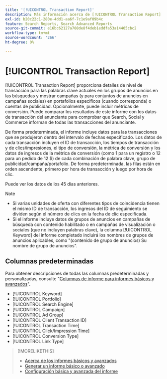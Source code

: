 ```yaml
---
title: '[!UICONTROL Transaction Report]'
description: Más información acerca de [!UICONTROL Transaction Report].
exl-id: b20c22c1-280e-4dd1-aa6f-7c1e9af09b4c
feature: Search Reports, Search Advanced Reports
source-git-commit: e16bc62127a708de8f4deb1eddfa53a14405cbc2
workflow-type: tm+mt
source-wordcount: '266'
ht-degree: 0%

---
```


# [!UICONTROL Transaction Report]

[!UICONTROL Transaction Report] proporciona detalles de nivel de transacción para las palabras clave actuales en los grupos de anuncios en las búsquedas y
mostrar campañas (y para conjuntos de anuncios en campañas sociales) en portafolios específicos (cuando corresponda) o cuentas de publicidad. Opcionalmente, puede incluir métricas de conversión. Puede comparar los resultados de este informe con los datos de transacción del anunciante para comprobar que Search, Social y Commerce informan de todas las transacciones del anunciante.

De forma predeterminada, el informe incluye datos para las transacciones que se produjeron dentro del intervalo de fechas especificado. Los datos de cada transacción incluyen el ID de transacción, los tiempos de transacción y de clics/impresiones, el tipo de conversión, la métrica de conversión y los datos de ingresos de la métrica de conversión (como 1 para un registro o 12 para un pedido de 12 $) de cada combinación de palabra clave, grupo de publicidad/campaña/portafolio. De forma predeterminada, las filas están en orden ascendente, primero por hora de transacción y luego por hora de clic.

Puede ver los datos de los 45 días anteriores.

>[!NOTE]
>
>* Si varias unidades de oferta con diferentes tipos de coincidencia tienen el mismo ID de transacción, los ingresos del ID de seguimiento se dividen según el número de clics en la fecha de clic especificada.
>* Si el informe incluye datos de grupos de anuncios en campañas de búsqueda con contenido habilitado o en campañas de visualización o sociales (que no incluyen palabras clave), la columna [!UICONTROL Keyword] del informe completado incluirá los nombres de grupos de anuncios aplicables, como &quot;(contenido de grupo de anuncios) Su nombre de grupo de anuncios&quot;.

## Columnas predeterminadas

Para obtener descripciones de todas las columnas predeterminadas y personalizadas, consulte &quot;[Columnas de informe para informes básicos y avanzados](basic-advanced-report-columns.md)&quot;.

* [!UICONTROL Keyword]
* [!UICONTROL Portfolio]
* [!UICONTROL Search Engine]
* [!UICONTROL Campaign]
* [!UICONTROL Ad Group]
* [!UICONTROL Client Transaction ID]
* [!UICONTROL Transaction Time]
* [!UICONTROL Click/Impression Time]
* [!UICONTROL Conversion Type]
* [!UICONTROL Link Type]

>[!MORELIKETHIS]
>
>* [Acerca de los informes básicos y avanzados](basic-advanced-report-about.md)
>* [Generar un informe básico o avanzado](basic-advanced-report-generate.md)
>* [Configuración básica y avanzada del informe](basic-advanced-report-settings.md)

